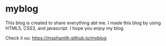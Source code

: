 # myblog
This blog is created to share everything abt me.
I made this blog by using HTML5, CSS3, and javascript.
I hope you enjoy my blog.  


Check it ou: https://msphanith.github.io/myblog
